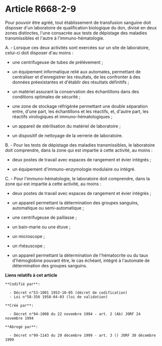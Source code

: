 # Article R668-2-9

Pour pouvoir être agréé, tout établissement de transfusion sanguine doit disposer d'un laboratoire de qualification
biologique du don, divisé en deux zones distinctes, l'une consacrée aux tests de dépistage des maladies transmissibles et
l'autre à l'immuno-hématologie.

A. - Lorsque ces deux activités sont exercées sur un site de laboratoire, celui-ci doit disposer d'au moins :

- une centrifugeuse de tubes de prélèvement ;

- un équipement informatique relié aux automates, permettant de centraliser et d'enregistrer les résultats, de les confronter
à des données préexistantes et d'établir des résultats définitifs ;

- un matériel assurant la conservation des échantillons dans des conditions optimales de sécurité ;

- une zone de stockage réfrigérée permettant une double séparation entre, d'une part, les échantillons et les réactifs, et,
d'autre part, les réactifs virologiques et immuno-hématologiques ;

- un appareil de stérilisation du matériel de laboratoire ;

- un dispositif de nettoyage de la verrerie de laboratoire.

B. - Pour les tests de dépistage des maladies transmissibles, le laboratoire doit comprendre, dans la zone qui est impartie à
cette activité, au moins :

- deux postes de travail avec espaces de rangement et évier intégrés ;

- un équipement d'immuno-enzymologie modulaire ou intégré.

C. - Pour l'immuno-hématologie, le laboratoire doit comprendre, dans la zone qui est impartie à cette activité, au moins :

- deux postes de travail avec espaces de rangement et évier intégrés ;

- un appareil permettant la détermination des groupes sanguins, automatique ou semi-automatique ;

- une centrifugeuse de paillasse ;

- un bain-marie ou une étuve ;

- un microscope ;

- un rhésuscope ;

- un appareil permettant la détermination de l'hématocrite ou du taux d'hémoglobine pouvant être, le cas échéant, intégré à
l'automate de détermination des groupes sanguins.

**Liens relatifs à cet article**

	**Codifié par**:

	  - Décret n°53-1001 1953-10-05 (décret de codification)
	  - Loi n°58-356 1958-04-03 (loi de validation)

	**Créé par**:

	  - Décret n°94-1008 du 22 novembre 1994 - art. 2 (Ab) JORF 24 novembre 1994

	**Abrogé par**:

	  - Décret n°99-1143 du 29 décembre 1999 - art. 3 () JORF 30 décembre 1999
